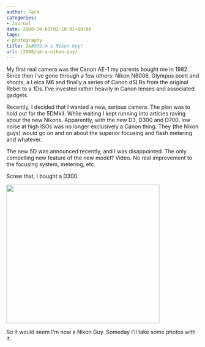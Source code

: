 ```yaml
---
author: Jack
categories:
- Journal
date: 2008-10-01T02:18:01+00:00
tags:
- photography
title: I&#039;m a Nikon Guy!
url: /2008/im-a-nikon-guy/
---
```


<span class="drop_cap">M</span>y first real camera was the Canon AE-1 my parents bought me in 1982. Since then I've gone through a few others: Nikon N6006, Olympus point and shoots, a Leica M6 and finally a series of Canon dSLRs from the original Rebel to a 1Ds. I've invested rather heavily in Canon lenses and associated gadgets.

Recently, I decided that I wanted a new, serious camera. The plan was to hold out for the 5DMkII. While waiting I kept running into articles raving about the new Nikons. Apparently, with the new D3, D300 and D700, low noise at high ISOs was no longer exclusively a Canon thing. They (the Nikon guys) would go on and on about the superior focusing and flash metering and whatever.

The new 5D was announced recently, and I was disappointed. The only compelling new feature of the new model? Video. No real improvement to the focusing system, metering, etc.

Screw that, I bought a D300.

[<img src="/files//nikon_d300.jpg" alt="" title="nikon_d300" width="400" height="363" class="aligncenter size-full wp-image-2710" />][1]

So it would seem I'm now a Nikon Guy. Someday I'll take some photos with it.

 [1]: /files//nikon_d300.jpg
